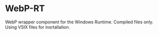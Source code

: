 WebP-RT
=======

WebP wrapper component for the Windows Runtime. Compiled files only. Using VSIX files for insrtallation.
